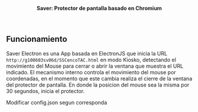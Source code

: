 <br>
<br>
<div align="center">
  <strong>Saver: Protector de pantalla basado en Chromium</strong>

</div>
<br><br>



## Funcionamiento

Saver Electron es una App basada en ElectronJS que inicia la URL `http://g100603sv06d/SSCencoTAC.html` en modo Kiosko, detectando el movimiento del Mouse para cerrar o abrir la ventana que muestra el URL indicado.
El mecanismo interno controla el movimiento del mouse por coordenadas, en el momento que este cambia realiza el cierre de la ventana del protector de pantalla. En donde la posicion del mouse sea la misma por 30 segundos, inicia el protector.


Modificar config.json segun corresponda

